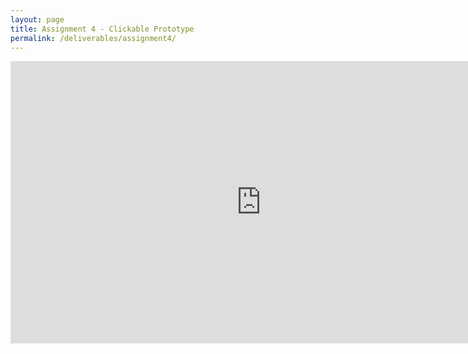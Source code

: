 ```yaml
---
layout: page
title: Assignment 4 - Clickable Prototype
permalink: /deliverables/assignment4/
---
```


<iframe style="border: 1px solid rgba(0, 0, 0, 0.1);" width="800" height="450" src="https://www.figma.com/embed?embed_host=share&url=https%3A%2F%2Fwww.figma.com%2Fproto%2Fmb2yCmhAlT9cK24QtuYlK4%2FPear%3Fnode-id%3D2%253A5%26scaling%3Dcontain%26page-id%3D0%253A1%26starting-point-node-id%3D2%253A5" allowfullscreen></iframe>
